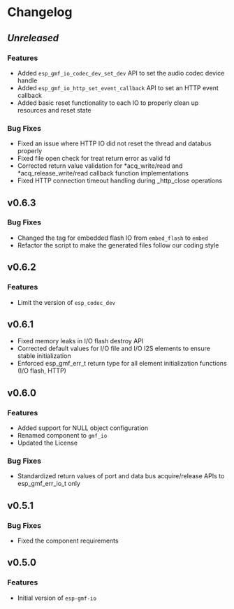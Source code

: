 # Changelog

## *Unreleased*

### Features

- Added `esp_gmf_io_codec_dev_set_dev` API to set the audio codec device handle
- Added `esp_gmf_io_http_set_event_callback` API to set an HTTP event callback
- Added basic reset functionality to each IO to properly clean up resources and reset state

### Bug Fixes
- Fixed an issue where HTTP IO did not reset the thread and databus properly
- Fixed file open check for treat return error as valid fd
- Corrected return value validation for *acq_write/read and *acq_release_write/read callback function implementations
- Fixed HTTP connection timeout handling during _http_close operations

## v0.6.3

### Bug Fixes

- Changed the tag for embedded flash IO from `embed_flash` to `embed`
- Refactor the script to make the generated files follow our coding style

## v0.6.2

### Features

- Limit the version of `esp_codec_dev`

## v0.6.1

- Fixed memory leaks in I/O flash destroy API
- Corrected default values for I/O file and I/O I2S elements to ensure stable initialization
- Enforced esp_gmf_err_t return type for all element initialization functions (I/O flash, HTTP)

## v0.6.0

### Features
- Added support for NULL object configuration
- Renamed component to `gmf_io`
- Updated the License

### Bug Fixes
- Standardized return values of port and data bus acquire/release APIs to esp_gmf_err_io_t only

## v0.5.1

### Bug Fixes

- Fixed the component requirements


## v0.5.0

### Features

- Initial version of `esp-gmf-io`
